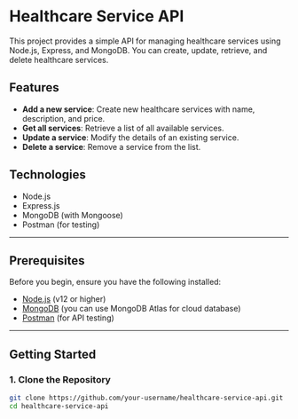 # Healthcare Service API

This project provides a simple API for managing healthcare services using Node.js, Express, and MongoDB. You can create, update, retrieve, and delete healthcare services.

## Features
- **Add a new service**: Create new healthcare services with name, description, and price.
- **Get all services**: Retrieve a list of all available services.
- **Update a service**: Modify the details of an existing service.
- **Delete a service**: Remove a service from the list.

## Technologies
- Node.js
- Express.js
- MongoDB (with Mongoose)
- Postman (for testing)
  
---

## Prerequisites

Before you begin, ensure you have the following installed:

- [Node.js](https://nodejs.org/en/download/) (v12 or higher)
- [MongoDB](https://www.mongodb.com/try/download/community) (you can use MongoDB Atlas for cloud database)
- [Postman](https://www.postman.com/downloads/) (for API testing)
  
---

## Getting Started

### 1. Clone the Repository

```bash
git clone https://github.com/your-username/healthcare-service-api.git
cd healthcare-service-api
